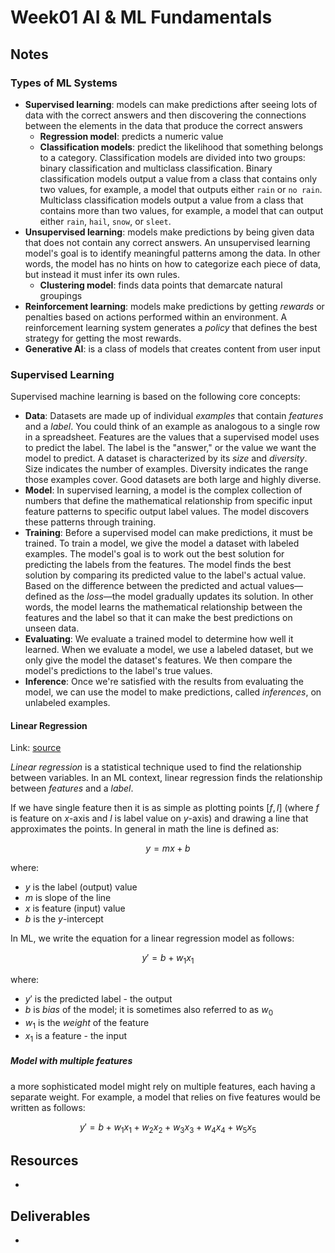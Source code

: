 # Week01 AI & ML Fundamentals

## Notes
### Types of ML Systems

- **Supervised learning**: models can make predictions after seeing lots of data with the correct answers and then discovering the connections between the elements in the data that produce the correct answers
  - **Regression model**: predicts a numeric value
  - **Classification models**: predict the likelihood that something belongs to a category. Classification models are divided into two groups: binary classification and multiclass classification. Binary classification models output a value from a class that contains only two values, for example, a model that outputs either `rain` or `no rain`. Multiclass classification models output a value from a class that contains more than two values, for example, a model that can output either `rain`, `hail`, `snow`, or `sleet`.
- **Unsupervised learning**: models make predictions by being given data that does not contain any correct answers. An unsupervised learning model's goal is to identify meaningful patterns among the data. In other words, the model has no hints on how to categorize each piece of data, but instead it must infer its own rules.
  - **Clustering model**: finds data points that demarcate natural groupings
- **Reinforcement learning**: models make predictions by getting *rewards* or penalties based on actions performed within an environment. A reinforcement learning system generates a *policy* that defines the best strategy for getting the most rewards.
- **Generative AI**: is a class of models that creates content from user input

### Supervised Learning

Supervised machine learning is based on the following core concepts:

- **Data**: Datasets are made up of individual *examples* that contain *features* and a *label*. You could think of an example as analogous to a single row in a spreadsheet. Features are the values that a supervised model uses to predict the label. The label is the "answer," or the value we want the model to predict. 
  A dataset is characterized by its *size* and *diversity*. Size indicates the number of examples. Diversity indicates the range those examples cover. Good datasets are both large and highly diverse.
- **Model**: In supervised learning, a model is the complex collection of numbers that define the mathematical relationship from specific input feature patterns to specific output label values. The model discovers these patterns through training.
- **Training**: Before a supervised model can make predictions, it must be trained. To train a model, we give the model a dataset with labeled examples. The model's goal is to work out the best solution for predicting the labels from the features. The model finds the best solution by comparing its predicted value to the label's actual value. Based on the difference between the predicted and actual values—defined as the *loss*—the model gradually updates its solution. In other words, the model learns the mathematical relationship between the features and the label so that it can make the best predictions on unseen data.
- **Evaluating**: We evaluate a trained model to determine how well it learned. When we evaluate a model, we use a labeled dataset, but we only give the model the dataset's features. We then compare the model's predictions to the label's true values.
- **Inference**: Once we're satisfied with the results from evaluating the model, we can use the model to make predictions, called *inferences*, on unlabeled examples. 

#### Linear Regression

Link: [source](https://developers.google.com/machine-learning/crash-course/linear-regression)

*Linear regression* is a statistical technique used to find the relationship between variables. In an ML context, linear regression finds the relationship between *features* and a *label*.

If we have single feature then it is as simple as plotting points $[f, l]$ (where $f$ is feature on $x$-axis and $l$ is label value on $y$-axis) and drawing a line that approximates the points. In general in math the line is defined as: 

$$
y = mx + b
$$

where:
* $y$ is the label (output) value
* $m$ is slope of the line
* $x$ is feature (input) value
* $b$ is the $y$-intercept

In ML, we write the equation for a linear regression model as follows:

$$
y' = b + w_1x_1
$$

where:
* $y'$ is the predicted label - the output
* $b$ is *bias* of the model; it is sometimes also referred to as $w_0$
* $w_1$ is the *weight* of the feature
* $x_1$ is a feature - the input

##### Model with multiple features

a more sophisticated model might rely on multiple features, each having a separate weight. For example, a model that relies on five features would be written as follows:

$$
y' = b + w_1x_1 + w_2x_2 + w_3x_3 + w_4x_4 + w_5x_5
$$


## Resources

- 

## Deliverables
- 
